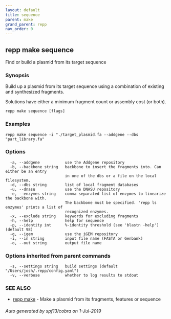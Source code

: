 ```yaml
---
layout: default
title: sequence
parent: make
grand_parent: repp
nav_order: 0
---
```

## repp make sequence

Find or build a plasmid from its target sequence

### Synopsis

Build up a plasmid from its target sequence using a combination of existing and
synthesized fragments.

Solutions have either a minimum fragment count or assembly cost (or both).

```
repp make sequence [flags]
```

### Examples

```
repp make sequence -i "./target_plasmid.fa --addgene --dbs "part_library.fa"
```

### Options

```
  -a, --addgene           use the Addgene repository
  -b, --backbone string   backbone to insert the fragments into. Can either be an entry 
                          in one of the dbs or a file on the local filesystem.
  -d, --dbs string        list of local fragment databases
  -u, --dnasu             use the DNASU repository
  -e, --enzymes string    comma separated list of enzymes to linearize the backbone with.
                          The backbone must be specified. 'repp ls enzymes' prints a list of
                          recognized enzymes.
  -x, --exclude string    keywords for excluding fragments
  -h, --help              help for sequence
  -p, --identity int      %-identity threshold (see 'blastn -help') (default 98)
  -g, --igem              use the iGEM repository
  -i, --in string         input file name (FASTA or Genbank)
  -o, --out string        output file name
```

### Options inherited from parent commands

```
  -s, --settings string   build settings (default "/Users/josh/.repp/config.yaml")
  -v, --verbose           whether to log results to stdout
```

### SEE ALSO

* [repp make](repp_make)	 - Make a plasmid from its fragments, features or sequence

###### Auto generated by spf13/cobra on 1-Jul-2019
